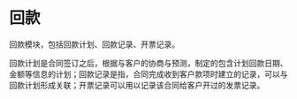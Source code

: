 # 回款

回款模块，包括回款计划、回款记录、开票记录。

回款计划是合同签订之后，根据与客户的协商与预测，制定的包含计划回款日期、金额等信息的计划；回款记录是指，合同完成收到客户款项时建立的记录，可以与回款计划形成关联；开票记录可以用以记录该合同给客户开过的发票记录。

